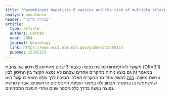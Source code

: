 ```yaml
---
title: "Recombinant hepatitis B vaccine and the risk of multiple sclerosis: a prospective study"
analyst: amantonio
header: 'בטיחות החיסון'
article:
  type: article
  authors: Hernán
  year: 2004
  journal: Neurology
  link: https://www.ncbi.nlm.nih.gov/pubmed/15365133
  pubmed: 15365133
---
```


חיסון נגד צהבת B מקושר להתפתחות טרשת נפוצה כעבור 3 שנים מהחיסון (OR=3.1).
במאמר זה גם בוצע ניתוח מחקרים אחרים שבהם לא נמצא הקשר בין החיסון לבין טרשת נפוצה. [הנה](https://www.ncbi.nlm.nih.gov/pubmed/10470051) למשל אחד מהמחקרים האלה. הסיבה לכך שלא נמצא בו קשר היא שהשתמשו בו בתאריך אבחון ולא במועד הופעת התסמינים הראשונים. אבחון טרשת נפוצה נעשה בדרך כלל מספר שנים אחרי הופעת התסמינים.
